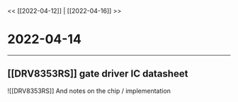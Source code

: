 
<< [[2022-04-12]] | [[2022-04-16]] >>
# 2022-04-14
---

## [[DRV8353RS]] gate driver IC datasheet
![[DRV8353RS]]
And notes on the chip / implementation
